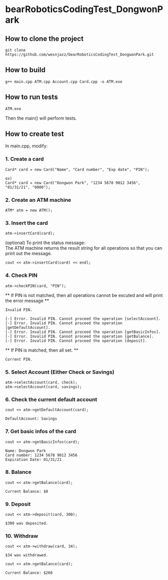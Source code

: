 # bearRoboticsCodingTest_DongwonPark

## How to clone the project
```
git clone https://github.com/wesnjazz/bearRoboticsCodingTest_DongwonPark.git
```

## How to build
```
g++ main.cpp ATM.cpp Account.cpp Card.cpp -o ATM.exe
```

## How to run tests
```
ATM.exe
```
Then the main() will perform tests.


## How to create test
In main.cpp, modify:
### 1. Create a card
```
Card* card = new Card("Name", "Card number", "Exp date", "PIN");

ex)
Card* card = new Card("Dongwon Park", "1234 5678 9012 3456", "01/31/21", "0000");
```
### 2. Create an ATM machine
```
ATM* atm = new ATM();
```
### 3. Insert the card
```
atm->insertCard(card);
```
(optional) To print the status message:  
The ATM machine returns the result string for all operations so that you can print out the message.
```
cout << atm->insertCard(card) << endl;
```
### 4. Check PIN
```
atm->checkPIN(card, "PIN");
```
** If PIN is not matched, then all operations cannot be excuted and will print the error message **
```
Invalid PIN.

[-] Error. Invalid PIN. Cannot proceed the operation [selectAccount].
[-] Error. Invalid PIN. Cannot proceed the operation [getDefaultAccount].
[-] Error. Invalid PIN. Cannot proceed the operation [getBasicInfos].
[-] Error. Invalid PIN. Cannot proceed the operation [getBalance].
[-] Error. Invalid PIN. Cannot proceed the operation [deposit].
```
** If PIN is matched, then all set. **
```
Corrent PIN.
```

### 5. Select Account (Either Check or Savings)
```
atm->selectAccount(card, check);
atm->selectAccount(card, savings);
```

### 6. Check the current default account
```
cout << atm->getDefaultAccount(card);

DefaultAccount: Savings
```

### 7. Get basic infos of the card
```
cout << atm->getBasicInfos(card);

Name: Dongwon Park
Card number: 1234 5678 9012 3456
Expiration Date: 01/31/21
```

### 8. Balance
```
cout << atm->getBalance(card);

Current Balance: $0
```

### 9. Deposit
```
cout << atm->deposit(card, 300);

$300 was deposited.
```

### 10. Withdraw
```
cout << atm->withdraw(card, 34);

$34 was withdrawed.

cout << atm->getBalance(card);

Current Balance: $266
```

